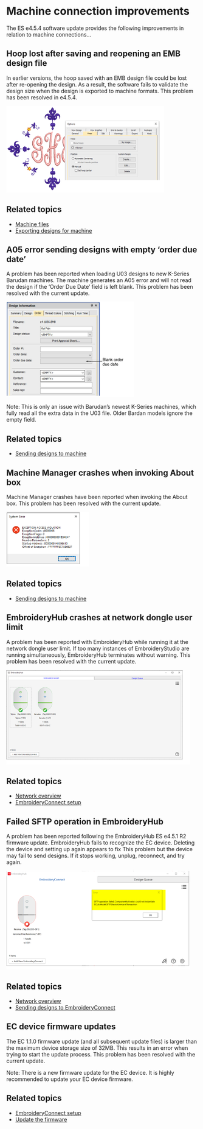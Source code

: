 # Machine connection improvements

The ES e4.5.4 software update provides the following improvements in relation to machine connections…

## Hoop lost after saving and reopening an EMB design file

In earlier versions, the hoop saved with an EMB design file could be lost after re-opening the design. As a result, the software fails to validate the design size when the design is exported to machine formats. This problem has been resolved in e4.5.4.

![PESOffsetHoop.png](assets/PESOffsetHoop.png)

## Related topics

- [Machine files](../../Basics/basics/Machine_files)
- [Exporting designs for machine](../../Production/output/Exporting_designs_for_machine)

## A05 error sending designs with empty ‘order due date’

A problem has been reported when loading U03 designs to new K-Series Barudan machines. The machine generates an A05 error and will not read the design if the ‘Order Due Date’ field is left blank. This problem has been resolved with the current update.

![DesignInformationBlankOrderDate.png](assets/DesignInformationBlankOrderDate.png)

Note: This is only an issue with Barudan’s newest K-Series machines, which fully read all the extra data in the U03 file. Older Bardan models ignore the empty field.

## Related topics

- [Sending designs to machine](../../Production/output/Sending_designs_to_machine)

## Machine Manager crashes when invoking About box

Machine Manager crashes have been reported when invoking the About box. This problem has been resolved with the current update.

![AccessViolation.png](assets/AccessViolation.png)

## Related topics

- [Sending designs to machine](../../Production/output/Sending_designs_to_machine)

## EmbroideryHub crashes at network dongle user limit

A problem has been reported with EmbroideryHub while running it at the network dongle user limit. If too many instances of EmbroideryStudio are running simultaneously, EmbroideryHub terminates without warning. This problem has been resolved with the current update.

![EH_main_screen.png](assets/EH_main_screen.png)

## Related topics

- [Network overview](../../Production/network/Network_overview)
- [EmbroideryConnect setup](../../Production/network/EmbroideryConnect_setup)

## Failed SFTP operation in EmbroideryHub

A problem has been reported following the EmbroideryHub ES e4.5.1 R2 firmware update. EmbroideryHub fails to recognize the EC device. Deleting the device and setting up again appears to fix This problem but the device may fail to send designs. If it stops working, unplug, reconnect, and try again.

![EmbHubUpdateProblem.png](assets/EmbHubUpdateProblem.png)

## Related topics

- [Network overview](../../Production/network/Network_overview)
- [Sending designs to EmbroideryConnect](../../Production/network/Sending_designs_to_EmbroideryConnect)

## EC device firmware updates

The EC 1.1.0 firmware update (and all subsequent update files) is larger than the maximum device storage size of 32MB. This results in an error when trying to start the update process. This problem has been resolved with the current update.

Note: There is a new firmware update for the EC device. It is highly recommended to update your EC device firmware.

## Related topics

- [EmbroideryConnect setup](../../Production/network/EmbroideryConnect_setup)
- [Update the firmware](../../Production/network/Update_the_firmware)
